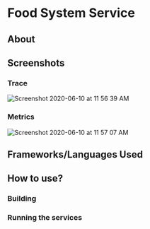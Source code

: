 # Food System Service
## About


## Screenshots

### Trace
![Screenshot 2020-06-10 at 11 56 39 AM](https://user-images.githubusercontent.com/31712484/84308643-b6edfd80-ab13-11ea-99e8-6cc731b4eebd.png)

### Metrics
![Screenshot 2020-06-10 at 11 57 07 AM](https://user-images.githubusercontent.com/31712484/84308641-b6556700-ab13-11ea-86a1-033492a7b9d2.png)

## Frameworks/Languages Used

## How to use?

### Building

### Running the services


